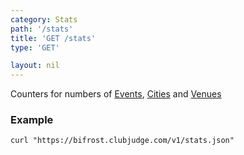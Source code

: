 ```yaml
---
category: Stats
path: '/stats'
title: 'GET /stats'
type: 'GET'

layout: nil
---
```


Counters for numbers of [Events](#/event-model), [Cities](#/city-model) and
[Venues](#/venue-model)

### Example

```
curl "https://bifrost.clubjudge.com/v1/stats.json"
```


